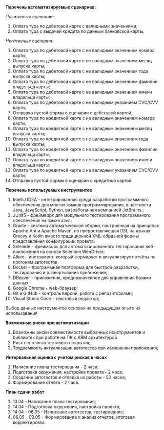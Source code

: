 **Перечень автоматизируемых сценариев:**

_Позитивные сценарии:_

1. Оплата тура по дебетовой карте с валидными значениями;
2. Оплата тура с выдачей кредита по данным банковской карты.

_Негативные сценарии:_

1. Оплата тура по дебетовой карте с не валидным значением номера карты;
2. Оплата тура по дебетовой карте с не валидным значением месяц выпуска карты;
3. Оплата тура по дебетовой карте с не валидным значением года выпуска карты;
4. Оплата тура по дебетовой карте с не валидным значением фамилии владельца карты;
5. Оплата тура по дебетовой карте с не валидным значением имени владельца карты;
6. Оплата тура по дебетовой карте с не валидным указанием CVC/CVV карты;
7. Отправка пустой формы в сценарии с дебетовой картой;
8. Оплата тура по кредитной карте с не валидным значением номера карты;
9. Оплата тура по кредитной карте с не валидным значением месяц выпуска карты;
10. Оплата тура по кредитной карте с не валидным значением года выпуска карты;
11. Оплата тура по кредитной карте с не валидным значением фамилии владельца карты;
12. Оплата тура по кредитной карте с не валидным значением имени владельца карты;
13. Оплата тура по кредитной карте с не валидным указанием CVC/CVV карты;
14. Отправка пустой формы в сценарии с кредитной картой.

**Перечень используемых инструментов**

1. IntelliJ IDEA - интегрированная среда разработки программного обеспечения для многих языков программирования, в частности Java, JavaScript, Python, разработанная компанией JetBrains.;
2. JUnit5 - фреймворк для модульного тестирования программного обеспечения на языке Java;
3. Gradle - система автоматической сборки, построенная на принципах Apache Ant и Apache Maven, но предоставляющая DSL на языках Groovy и Kotlin вместо традиционной XML-образной формы представления конфигурации проекта;
4. Selenide - фреймворк для автоматизированного тестирования веб-приложений на основе Selenium WebDriver;
5. Allure - инструмент, который формирует и визуализирует отчёты по прогонам автотестов
6. Docker - программная платформа для быстрой разработки, тестирования и развертывания приложений;
7. DBeaver - приложение, предназначенное для управления базами данных;
8. Google Chrome - web-браузер;
9. Git и GitHub - контроль версий, работа с репозиториями;
10. Visual Studio Code - текстовый редактор;

Выбор данных инструментов основан на предыдущем опыте их использования

**Возможные риски при автоматизации**
1. Возможны риски совместимости выбранных иснструментов и библиотек при работе на ПК с ARM архитектурой
2. Риск неполного тестового покрытия;
3. Трудоемкость актуализации автотестов при изменении приложения;

**Интервальная оценка с учетом рисков в часах**

1. Написание плана тестирования - 2 часа;
2. Подготовка окружения, настройка проекта - 2 часа;
2. Создание автотестов и отладка их работы - 50 часов;
3. Формирование отчета - 2 часа.

**План сдачи работ**
1. 13.04 - Написание плана тестирования;
2. 14.04 - Подготовка окружения, настройка проекта;
3. 14.04 - 06.05 - Написание автотестов, тестирование;
4. 06.05 - 09.05 - Формирование и анализ отчетов, итоговая корректировка. 
